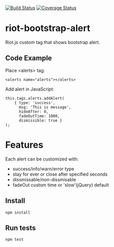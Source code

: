 [![Build Status](https://travis-ci.org/HugoWarsawDev/riot-bootstrap-alert.svg?branch=master)](https://travis-ci.org/HugoWarsawDev/riot-bootstrap-alert) [![Coverage Status](https://coveralls.io/repos/github/HugoWarsawDev/riot-bootstrap-alert/badge.svg)](https://coveralls.io/github/HugoWarsawDev/riot-bootstrap-alert)
# riot-bootstrap-alert
Riot.js custom tag that shows bootstrap alert.

## Code Example
Place \<alerts\> tag:

`<alerts name="alerts"></alerts>`

Add alert in JavaScript:

    this.tags.alerts.addAlert(
        { type: 'success',
          msg: 'This is message',
          hideAfter: 0,
          fadeOutTime: 1000,
          dismissible: true }
    );

# Features
Each alert can be customized with:
* success/info/warn/error type
* stay for ever or close after specified seconds
* dissmissable/non-dissmisable
* fadeOut custom time or 'slow'(jQuery) default


## Install
`npm install`

## Run tests
 `npm test`

